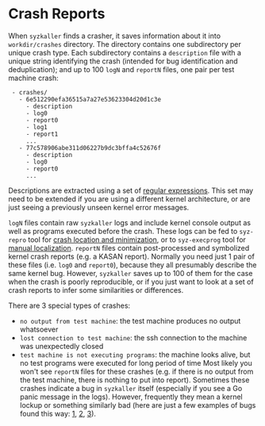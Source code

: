# Crash Reports

When `syzkaller` finds a crasher, it saves information about it into `workdir/crashes` directory. The directory contains one subdirectory per unique crash type. Each subdirectory contains a `description` file with a unique string identifying the crash (intended for bug identification and deduplication); and up to 100 `logN` and `reportN` files, one pair per test machine crash:
```
 - crashes/
   - 6e512290efa36515a7a27e53623304d20d1c3e
     - description
     - log0
     - report0
     - log1
     - report1
     ...
   - 77c578906abe311d06227b9dc3bffa4c52676f
     - description
     - log0
     - report0
     ...
```

Descriptions are extracted using a set of [regular expressions](report/report.go#L33). This set may need to be extended if you are using a different kernel architecture, or are just seeing a previously unseen kernel error messages.

`logN` files contain raw `syzkaller` logs and include kernel console output as well as programs executed before the crash. These logs can be fed to `syz-repro` tool for [crash location and minimization](reproducing_crashes.md), or to `syz-execprog` tool for [manual localization](executing_syzkaller_programs.md). `reportN` files contain post-processed and symbolized kernel crash reports (e.g. a KASAN report). Normally you need just 1 pair of these files (i.e. `log0` and `report0`), because they all presumably describe the same kernel bug. However, `syzkaller` saves up to 100 of them for the case when the crash is poorly reproducible, or if you just want to look at a set of crash reports to infer some similarities or differences.

There are 3 special types of crashes:
 - `no output from test machine`: the test machine produces no output whatsoever
 - `lost connection to test machine`: the ssh connection to the machine was unexpectedly closed
 - `test machine is not executing programs`: the machine looks alive, but no test programs were executed for long period of time
Most likely you won't see `reportN` files for these crashes (e.g. if there is no output from the test machine, there is nothing to put into report). Sometimes these crashes indicate a bug in `syzkaller` itself (especially if you see a Go panic message in the logs). However, frequently they mean a kernel lockup or something similarly bad (here are just a few examples of bugs found this way: [1](https://groups.google.com/d/msg/syzkaller/zfuHHRXL7Zg/Tc5rK8bdCAAJ), [2](https://groups.google.com/d/msg/syzkaller/kY_ml6TCm9A/wDd5fYFXBQAJ), [3](https://groups.google.com/d/msg/syzkaller/OM7CXieBCoY/etzvFPX3AQAJ)).
